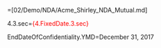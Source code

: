 =[02/Demo/NDA/Acme_Shirley_NDA_Mutual.md]

4.3.sec=<font color="red">{4.FixedDate.3.sec}</font>

EndDateOfConfidentiality.YMD=December 31, 2017